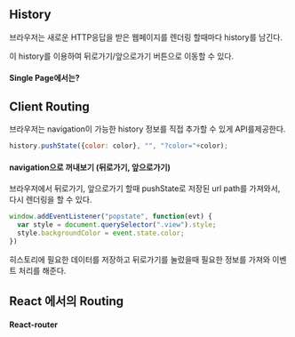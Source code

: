 ## History
브라우저는 새로운 HTTP응답을 받은 웹페이지를 렌더링 할때마다 history를 남긴다.

이 history를 이용하여 뒤로가기/앞으로가기 버튼으로 이동할 수 있다.

#### Single Page에서는?

## Client Routing
브라우저는 navigation이 가능한 history 정보를 직접 추가할 수 있게 API를제공한다.
```js
history.pushState({color: color}, "", "?color="+color);
```

#### navigation으로 꺼내보기 (뒤로가기, 앞으로가기)
브라우저에서 뒤로가기, 앞으로가기 할때 pushState로 저장된 url path를 가져와서, 다시 렌더링을 할 수 있다.
```js
window.addEventListener("popstate", function(evt) {
  var style = document.querySelector(".view").style;
  style.backgroundColor = event.state.color;
})
```
히스토리에 필요한 데이터를 저장하고 뒤로가기를 눌렀을때 필요한 정보를 가져와 이벤트 처리를 해준다.

## React 에서의 Routing

#### React-router
